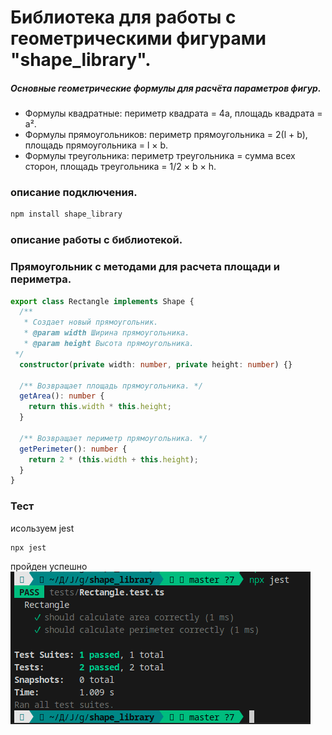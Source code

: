 # Библиотека для работы с геометрическими фигурами "shape_library".
##### Основные геометрические формулы для расчёта параметров фигур.
- Формулы квадратные: периметр квадрата = 4а, площадь квадрата = a².
- Формулы прямоугольников: периметр прямоугольника = 2(l + b), площадь прямоугольника = l × b.
- Формулы треугольника: периметр треугольника = сумма всех сторон, площадь треугольника = 1/2 × b × h.

### описание подключения.
```bash
npm install shape_library
```
### описание работы с библиотекой.
### Прямоугольник с методами для расчета площади и периметра.
```typescript 
export class Rectangle implements Shape {
  /**
   * Создает новый прямоугольник.
   * @param width Ширина прямоугольника.
   * @param height Высота прямоугольника.
 */
  constructor(private width: number, private height: number) {} 

  /** Возвращает площадь прямоугольника. */
  getArea(): number {
    return this.width * this.height;
  }

  /** Возвращает периметр прямоугольника. */
  getPerimeter(): number {
    return 2 * (this.width + this.height);
  }
}
```
### Тест
исользуем jest
```bash
npx jest
```

пройден успешно
![alt text](<img/The test result is a rectangle.png>)